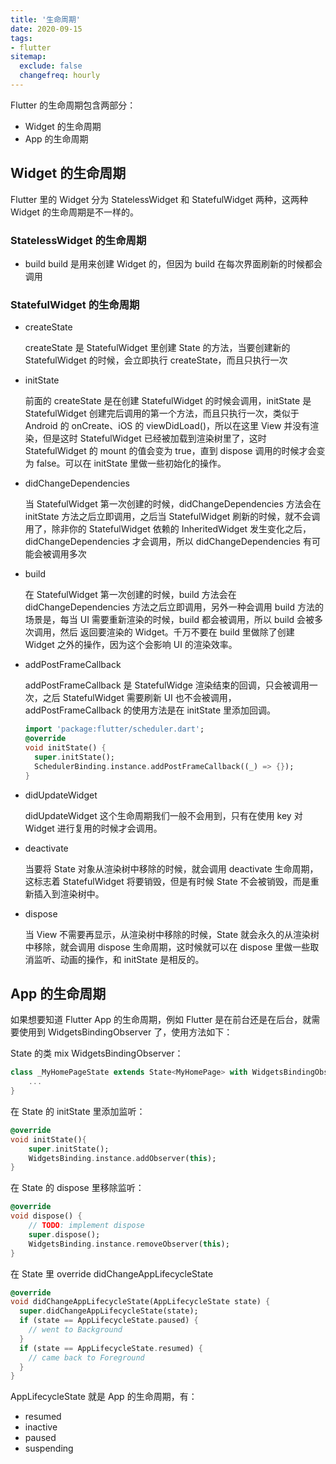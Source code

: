 ```yaml
---
title: '生命周期'
date: 2020-09-15
tags:
- flutter
sitemap:
  exclude: false
  changefreq: hourly
---
```


Flutter 的生命周期包含两部分：

* Widget 的生命周期
* App 的生命周期

## Widget 的生命周期

Flutter 里的 Widget 分为 StatelessWidget 和 StatefulWidget 两种，这两种 Widget 的生命周期是不一样的。

### StatelessWidget 的生命周期

* build 
    build 是用来创建 Widget 的，但因为 build 在每次界面刷新的时候都会调用

### StatefulWidget 的生命周期

* createState
    
    createState 是 StatefulWidget 里创建 State 的方法，当要创建新的 StatefulWidget 的时候，会立即执行 createState，而且只执行一次
* initState
    
    前面的 createState 是在创建 StatefulWidget 的时候会调用，initState 是 StatefulWidget 创建完后调用的第一个方法，而且只执行一次，类似于 Android 的 onCreate、iOS 的 viewDidLoad()，所以在这里 View 并没有渲染，但是这时 StatefulWidget 已经被加载到渲染树里了，这时 StatefulWidget 的 mount 的值会变为 true，直到 dispose 调用的时候才会变为 false。可以在 initState 里做一些初始化的操作。

* didChangeDependencies

    当 StatefulWidget 第一次创建的时候，didChangeDependencies 方法会在 initState 方法之后立即调用，之后当 StatefulWidget 刷新的时候，就不会调用了，除非你的 StatefulWidget 依赖的 InheritedWidget 发生变化之后，didChangeDependencies 才会调用，所以 didChangeDependencies 有可能会被调用多次

* build
    
    在 StatefulWidget 第一次创建的时候，build 方法会在 didChangeDependencies 方法之后立即调用，另外一种会调用 build 方法的场景是，每当 UI 需要重新渲染的时候，build 都会被调用，所以 build 会被多次调用，然后 返回要渲染的 Widget。千万不要在 build 里做除了创建 Widget 之外的操作，因为这个会影响 UI 的渲染效率。

* addPostFrameCallback

    addPostFrameCallback 是 StatefulWidge 渲染结束的回调，只会被调用一次，之后 StatefulWidget 需要刷新 UI 也不会被调用，addPostFrameCallback 的使用方法是在 initState 里添加回调。
    
    ```dart
    import 'package:flutter/scheduler.dart';
    @override
    void initState() {
      super.initState();
      SchedulerBinding.instance.addPostFrameCallback((_) => {});
    }
    ```

* didUpdateWidget

    didUpdateWidget 这个生命周期我们一般不会用到，只有在使用 key 对 Widget 进行复用的时候才会调用。
    
    
* deactivate

    当要将 State 对象从渲染树中移除的时候，就会调用 deactivate 生命周期，这标志着 StatefulWidget 将要销毁，但是有时候 State 不会被销毁，而是重新插入到渲染树中。
    
* dispose

    当 View 不需要再显示，从渲染树中移除的时候，State 就会永久的从渲染树中移除，就会调用 dispose 生命周期，这时候就可以在 dispose 里做一些取消监听、动画的操作，和 initState 是相反的。

## App 的生命周期

如果想要知道 Flutter App 的生命周期，例如 Flutter 是在前台还是在后台，就需要使用到 WidgetsBindingObserver 了，使用方法如下：

State 的类 mix WidgetsBindingObserver：

```dart
class _MyHomePageState extends State<MyHomePage> with WidgetsBindingObserver {
    ...
}
```

在 State 的 initState 里添加监听：

```dart
@override
void initState(){
    super.initState();
    WidgetsBinding.instance.addObserver(this);
}
```

在 State 的 dispose 里移除监听：

```dart
@override
void dispose() {
    // TODO: implement dispose
    super.dispose();
    WidgetsBinding.instance.removeObserver(this);
}
```

在 State 里 override didChangeAppLifecycleState

```dart
@override
void didChangeAppLifecycleState(AppLifecycleState state) {
  super.didChangeAppLifecycleState(state);
  if (state == AppLifecycleState.paused) {
    // went to Background
  }
  if (state == AppLifecycleState.resumed) {
    // came back to Foreground
  }
}
```

AppLifecycleState 就是 App 的生命周期，有：

* resumed
* inactive
* paused
* suspending
